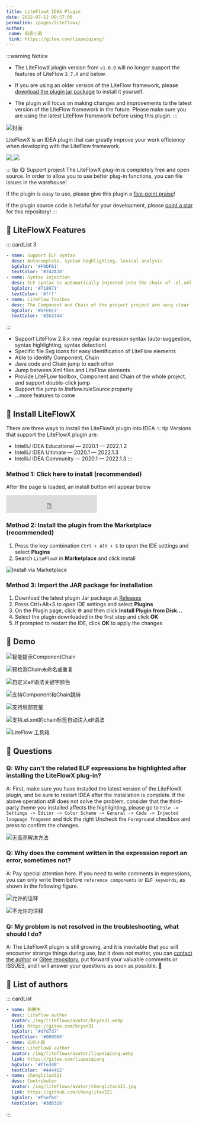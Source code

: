 ```yaml
---
title: LiteFlowX IDEA Plugin
date: 2022-07-12 00:57:00
permalink: /pages/liteflowx/
author:
 name: 码农小易
 link: https://gitee.com/liupeiqiang/
---
```


:::warning Notice
- The LiteFlowX plugin version from `v1.0.0` will no longer support the features of LiteFlow `2.7.X` and below.

- If you are using an older version of the LiteFlow framework, please [download the plugin jar package](https://gitee.com/liupeiqiang/LiteFlowX/releases/0.1.1) to install it yourself.

- The plugin will focus on making changes and improvements to the latest version of the LiteFlow framework in the future. Please make sure you are using the latest LiteFlow framework before using this plugin.
:::

![封面](/img/liteflowx/cover.jpg)

LiteFlowX is an IDEA plugin that can greatly improve your work efficiency when developing with the LiteFlow framework.

<p align="left">

<a href="https://www.github.com/Coder-XiaoYi/LiteFlowX" target="_blank">
<img class="no-zoom" src="https://img.shields.io/badge/Github-blue?logo=github&logoColor=white&style=for-the-badge"/>
</a>

<a href='https://gitee.com/liupeiqiang/LiteFlowX/' target="_blank">
<img class="no-zoom" src="https://img.shields.io/badge/Gitee-red?logo=gitee&logoColor=white&style=for-the-badge"/>
</a>

</p>

::: tip 😋 Support project
The LiteFlowX plug-in is completely free and open source. In order to allow you to use better plug-in functions, you can file issues in the warehouse!

If the plugin is easy to use, please give this plugin a [five-point praise](https://plugins.jetbrains.com/plugin/19145-liteflowx/)!

If the plugin source code is helpful for your development, please [point a star](https://www.github.com/Coder-XiaoYi/LiteFlowX) for this repository!
:::

## 🍬 LiteFlowX Features

::: cardList 3
```yaml
- name: Support ELF syntax
  desc: Autocomplete, syntax highlighting, lexical analysis
  bgColor: '#F0DFB1'
  textColor: '#242A38'
- name: Syntax injection
  desc: ELF syntax is automatically injected into the chain of .el.xml
  bgColor: '#718971'
  textColor: '#fff'
- name: LiteFlow Toolbox
  desc: The Component and Chain of the project project are very clear
  bgColor: '#DFEEE7'
  textColor: '#2A3344'
```
:::

- Support LiteFlow 2.8.x new regular expression syntax (auto-suggestion, syntax highlighting, syntax detection)
- Specific file Svg icons for easy identification of LiteFlow elements
- Able to identify Component, Chain
- Java code and Chain jump to each other
- Jump between Xml files and LiteFlow elements
- Provide LiteFLow toolbox, Component and Chain of the whole project, and support double-click jump
- Support file jump to liteflow.ruleSource property
- ...more features to come

## 🎉 Install LiteFlowX
There are three ways to install the LiteFlowX plugin into IDEA
::: tip
Versions that support the LiteFlowX plugin are:
- IntelliJ IDEA Educational — 2020.1 — 2022.1.2
- IntelliJ IDEA Ultimate — 2020.1 — 2022.1.3
- IntelliJ IDEA Community — 2020.1 — 2022.1.3
:::
### Method 1: Click here to install (recommended)

After the page is loaded, an install button will appear below

<iframe frameborder="none" width="245px" height="48px" src="https://plugins.jetbrains.com/embeddable/install/19145"></iframe>

### Method 2: Install the plugin from the Marketplace (recommended)
1. Press the key combination `Ctrl + Alt + S` to open the IDE settings and select **Plugins**
2. Search `LiteFlowX` in **Marketplace** and click install

![Install via Marketplace](/img/liteflowx/installByMarketplace.png)


### Method 3: Import the JAR package for installation
1. Download the latest plugin Jar package at [Releases](https://gitee.com/liupeiqiang/LiteFlowX/releases)
2. Press Ctrl+Alt+S to open IDE settings and select **Plugins**
3. On the Plugin page, click ⚙ and then click **Install Plugin from Disk...**
4. Select the plugin downloaded in the first step and click **OK**
5. If prompted to restart the IDE, click **OK** to apply the changes

## 🌈 Demo
![智能提示ComponentChain](/img/liteflowx/chaincomponent.gif)

![预检测Chain未命名或重复](/img/liteflowx/chaindep.gif)

![自定义elf语法关键字颜色](/img/liteflowx/changecolor.gif)

![支持Component和Chain跳转](/img/liteflowx/componentjump.gif)

![支持局部变量](/img/liteflowx/localvar.gif)

![支持.el.xml的chain标签自动注入elf语法](/img/liteflowx/newelxml.gif)

![LiteFlow 工具箱](/img/liteflowx/toolbox.gif)

## 💬 Questions
### Q: Why can't the related ELF expressions be highlighted after installing the LiteFlowX plug-in?
A: First, make sure you have installed the latest version of the LiteFlowX plugin, and be sure to restart IDEA after the installation is complete. If the above operation still does not solve the problem, consider that the third-party theme you installed affects the highlighting, please go to `File -> Settings -> Editor -> Color Scheme -> General -> Code -> Injected language fragment` and tick the right Uncheck the `Foreground` checkbox and press to confirm the changes.

![无高亮解决方法](/img/liteflowx/nohighlight.png)

### Q: Why does the comment written in the expression report an error, sometimes not?
A: Pay special attention here. If you need to write comments in expressions, you can only write them before `reference components` or `ELF keywords`, as shown in the following figure.

![允许的注释](/img/liteflowx/yescomment.png)

![不允许的注释](/img/liteflowx/nocomment.png)

### Q: My problem is not resolved in the troubleshooting, what should I do?
A: The LiteFlowX plugin is still growing, and it is inevitable that you will encounter strange things during use, but it does not matter, you can [contact the author](https://gitee.com/liupeiqiang) or [Gitee repository]( https://gitee.com/liupeiqiang/LiteFlowX), put forward your valuable comments or ISSUES, and I will answer your questions as soon as possible. 💖

## 💖 List of authors
::: cardList
```yaml
- name: 铂赛东
  desc: LiteFlow author
  avatar: /img/liteflowx/avator/bryan31.webp
  link: https://gitee.com/bryan31
  bgColor: '#d7d7d7'
  textColor: '#000000'
- name: 码农小易
  desc: LiteFlowX author
  avatar: /img/liteflowx/avator/liupeiqiang.webp
  link: https://gitee.com/liupeiqiang
  bgColor: '#ffe3d8'
  textColor: '#444452'
- name: chenglitao521
  desc: Contributor
  avatar: /img/liteflowx/avator/chenglitao521.jpg
  link: https://github.com/chenglitao521
  bgColor: '#f5efbd'
  textColor: '#3d6328'
```
:::
